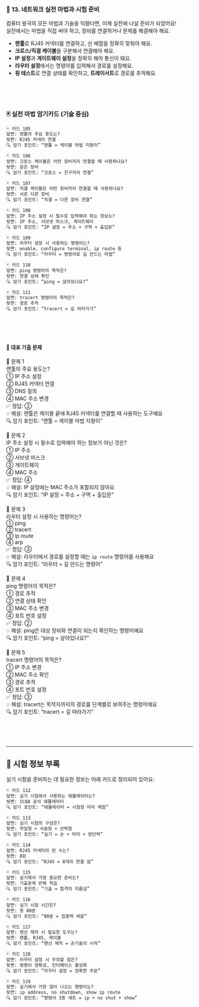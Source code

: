 


### 🧪 13. 네트워크 실전 마법과 시험 준비

컴퓨터 왕국의 모든 마법과 기술을 익혔다면, 이제 실전에 나설 준비가 되었어요!  
실전에서는 마법을 직접 써야 하고, 장비를 연결하거나 문제를 해결해야 해요.

- **랜툴**로 RJ45 커넥터를 연결하고, 선 배열을 정확히 맞춰야 해요.  
- **크로스/직결 케이블**을 구분해서 연결해야 해요.  
- **IP 설정**과 **게이트웨이 설정**을 정확히 해야 통신이 돼요.  
- **라우터 설정**에서는 명령어를 입력해서 경로를 설정해요.  
- **핑 테스트**로 연결 상태를 확인하고, **트레이서트**로 경로를 추적해요.


<br/><br/><br/> 


### 🃏 실전 마법 암기카드 (기술 중심)

```markdown
🃏 카드 105  
앞면: 랜툴의 주요 용도는?  
뒷면: RJ45 커넥터 연결  
🔍 암기 포인트: “랜툴 = 케이블 마법 지팡이”

🃏 카드 106  
앞면: 크로스 케이블은 어떤 장비끼리 연결할 때 사용하나요?  
뒷면: 같은 장비  
🔍 암기 포인트: “크로스 = 친구끼리 연결”

🃏 카드 107  
앞면: 직결 케이블은 어떤 장비끼리 연결할 때 사용하나요?  
뒷면: 서로 다른 장비  
🔍 암기 포인트: “직결 = 다른 장비 연결”

🃏 카드 108  
앞면: IP 주소 설정 시 필수로 입력해야 하는 정보는?  
뒷면: IP 주소, 서브넷 마스크, 게이트웨이  
🔍 암기 포인트: “IP 설정 = 주소 + 구역 + 출입문”

🃏 카드 109  
앞면: 라우터 설정 시 사용하는 명령어는?  
뒷면: enable, configure terminal, ip route 등  
🔍 암기 포인트: “라우터 = 명령어로 길 만드는 마법”

🃏 카드 110  
앞면: ping 명령어의 목적은?  
뒷면: 연결 상태 확인  
🔍 암기 포인트: “ping = 살아있나요?”

🃏 카드 111  
앞면: tracert 명령어의 목적은?  
뒷면: 경로 추적  
🔍 암기 포인트: “tracert = 길 따라가기”
```

<br/>
<br/>
<br/>


####  📘 대표 기출 문제  

🧪 문제 1  
랜툴의 주요 용도는?  
① IP 주소 설정  
② RJ45 커넥터 연결  
③ DNS 질의  
④ MAC 주소 변경  
✅ 정답: ②  
💡 해설: 랜툴은 케이블 끝에 RJ45 커넥터를 연결할 때 사용하는 도구예요  
🔍 암기 포인트: “랜툴 = 케이블 마법 지팡이”

🧪 문제 2  
IP 주소 설정 시 필수로 입력해야 하는 정보가 아닌 것은?  
① IP 주소  
② 서브넷 마스크  
③ 게이트웨이  
④ MAC 주소  
✅ 정답: ④  
💡 해설: IP 설정에는 MAC 주소가 포함되지 않아요  
🔍 암기 포인트: “IP 설정 = 주소 + 구역 + 출입문”

🧪 문제 3  
라우터 설정 시 사용하는 명령어는?  
① ping  
② tracert  
③ ip route  
④ arp  
✅ 정답: ③  
💡 해설: 라우터에서 경로를 설정할 때는 `ip route` 명령어를 사용해요  
🔍 암기 포인트: “라우터 = 길 만드는 명령어”

🧪 문제 4  
ping 명령어의 목적은?  
① 경로 추적  
② 연결 상태 확인  
③ MAC 주소 변경  
④ 포트 번호 설정  
✅ 정답: ②  
💡 해설: ping은 대상 장비와 연결이 되는지 확인하는 명령어예요  
🔍 암기 포인트: “ping = 살아있나요?”

🧪 문제 5  
tracert 명령어의 목적은?  
① IP 주소 변경  
② MAC 주소 확인  
③ 경로 추적  
④ 포트 번호 설정  
✅ 정답: ③  
💡 해설: tracert는 목적지까지의 경로를 단계별로 보여주는 명령어예요  
🔍 암기 포인트: “tracert = 길 따라가기”
 



<br/><br/><br/>

---


## 📘 시험 정보 부록

실기 시험을 준비하는 데 필요한 정보는 아래 카드로 정리되어 있어요:

```markdown
🃏 카드 112  
앞면: 실기 시험에서 사용하는 에뮬레이터는?  
뒷면: ICQA 공식 에뮬레이터  
🔍 암기 포인트: “에뮬레이터 = 시험장 미리 체험”

🃏 카드 113  
앞면: 실기 시험의 구성은?  
뒷면: 작업형 + 서술형 + 선택형  
🔍 암기 포인트: “실기 = 손 + 머리 + 판단력”

🃏 카드 114  
앞면: RJ45 커넥터의 핀 수는?  
뒷면: 8핀  
🔍 암기 포인트: “RJ45 = 8개의 연결 점”

🃏 카드 115  
앞면: 실기에서 가장 중요한 준비는?  
뒷면: 기출문제 반복 학습  
🔍 암기 포인트: “기출 = 합격의 지름길”

🃏 카드 116  
앞면: 실기 시험 시간은?  
뒷면: 총 80분  
🔍 암기 포인트: “80분 = 집중력 싸움”

🃏 카드 117  
앞면: 랜선 제작 시 필요한 도구는?  
뒷면: 랜툴, RJ45, 케이블  
🔍 암기 포인트: “랜선 제작 = 손기술의 시작”

🃏 카드 118  
앞면: 라우터 설정 시 주의할 점은?  
뒷면: 명령어 정확성, 인터페이스 활성화  
🔍 암기 포인트: “라우터 설정 = 정확한 주문”

🃏 카드 119  
앞면: 실기에서 가장 많이 나오는 명령어는?  
뒷면: ip address, no shutdown, show ip route  
🔍 암기 포인트: “명령어 3종 세트 = ip + no shut + show”
```


